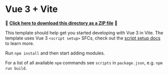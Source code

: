 # Vue 3 + Vite

📁 **[Click here to download this directory as a ZIP file](https://download-directory.github.io?url=https://github.com/Esri/jsapi-resources/tree/main/component-samples/coding-components/samples/vue)** 📁

This template should help get you started developing with Vue 3 in Vite. The template uses Vue 3 `<script setup>` SFCs, check out the [script setup docs](https://v3.vuejs.org/api/sfc-script-setup.html#sfc-script-setup) to learn more.

Run `npm install` and then start adding modules.

For a list of all available `npm` commands see `scripts` in `package.json`, e.g. `npm run build`.
